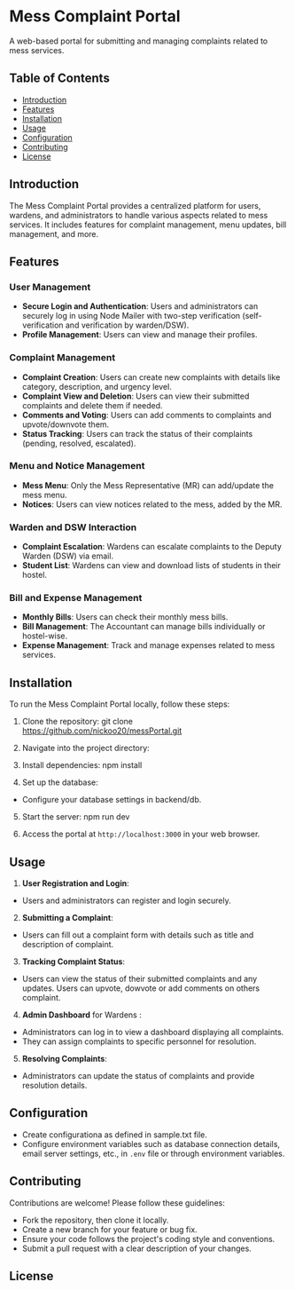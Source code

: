 # Mess Complaint Portal

A web-based portal for submitting and managing complaints related to mess services.

## Table of Contents
- [Introduction](#introduction)
- [Features](#features)
- [Installation](#installation)
- [Usage](#usage)
- [Configuration](#configuration)
- [Contributing](#contributing)
- [License](#license)

## Introduction

The Mess Complaint Portal provides a centralized platform for users, wardens, and administrators to handle various aspects related to mess services. It includes features for complaint management, menu updates, bill management, and more.

## Features

### User Management
- **Secure Login and Authentication**: Users and administrators can securely log in using Node Mailer with two-step verification (self-verification and verification by warden/DSW).
- **Profile Management**: Users can view and manage their profiles.

### Complaint Management
- **Complaint Creation**: Users can create new complaints with details like category, description, and urgency level.
- **Complaint View and Deletion**: Users can view their submitted complaints and delete them if needed.
- **Comments and Voting**: Users can add comments to complaints and upvote/downvote them.
- **Status Tracking**: Users can track the status of their complaints (pending, resolved, escalated).

### Menu and Notice Management
- **Mess Menu**: Only the Mess Representative (MR) can add/update the mess menu.
- **Notices**: Users can view notices related to the mess, added by the MR.

### Warden and DSW Interaction
- **Complaint Escalation**: Wardens can escalate complaints to the Deputy Warden (DSW) via email.
- **Student List**: Wardens can view and download lists of students in their hostel.

### Bill and Expense Management
- **Monthly Bills**: Users can check their monthly mess bills.
- **Bill Management**: The Accountant can manage bills individually or hostel-wise.
- **Expense Management**: Track and manage expenses related to mess services.

## Installation

To run the Mess Complaint Portal locally, follow these steps:

1. Clone the repository: git clone https://github.com/nickoo20/messPortal.git

2. Navigate into the project directory:

3. Install dependencies: npm install
4. Set up the database:
- Configure your database settings in backend/db. 
5. Start the server:  npm run dev

6. Access the portal at `http://localhost:3000` in your web browser.

## Usage

1. **User Registration and Login**:
- Users and administrators can register and login securely.

2. **Submitting a Complaint**:
- Users can fill out a complaint form with details such as title and description of complaint.

3. **Tracking Complaint Status**:
- Users can view the status of their submitted complaints and any updates. Users can upvote, dowvote or add comments on others complaint.

4. **Admin Dashboard** for Wardens :
- Administrators can log in to view a dashboard displaying all complaints.
- They can assign complaints to specific personnel for resolution.

5. **Resolving Complaints**:
- Administrators can update the status of complaints and provide resolution details.

## Configuration
- Create configurationa as defined in sample.txt file.
- Configure environment variables such as database connection details, email server settings, etc., in `.env` file or through environment variables.
<!-- MONGO_URL=
PORT=8080
JWT_SECRET=
EMAIL_USER=
EMAIL_PASS=
WARDEN_EMAIL=
NODE_ENV=development
// Create new accounts for email_user and then generate corrresponding app password for that so that we both can use that same email for this project.
// Also, create new warden email, accountant email etc e.g : warden@gmail.com, accountant@gmail.com etc. -->

## Contributing

Contributions are welcome! Please follow these guidelines:
- Fork the repository, then clone it locally.
- Create a new branch for your feature or bug fix.
- Ensure your code follows the project's coding style and conventions.
- Submit a pull request with a clear description of your changes.

## License



